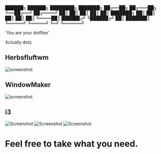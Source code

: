 
 ██████╗   ██████╗  ████████╗ ███████╗ 
 ██╔══██╗ ██╔═══██╗ ╚══██╔══╝ ██╔════╝ 
 ██║  ██║ ██║   ██║    ██║    ███████╗ 
 ██║  ██║ ██║   ██║    ██║    ╚════██║ 
 ██████╔╝ ╚██████╔╝    ██║    ███████║ 
 ╚═════╝   ╚═════╝     ╚═╝    ╚══════╝ 

'You are your dotfiles'

Actually dots.

## Herbsfluftwm

![screenshot](https://i.redd.it/316yf672hgdz.png)

## WindowMaker

![screenshot](https://i.redd.it/bebmw5yzk9bz.png)

## i3

![Screenshot](https://i.imgur.com/ujhrXu4.png)
![Screenshot](https://i.imgur.com/TRMMk7H.png)
![Screenshot](https://i.imgur.com/vr5vtff.png)


# Feel free to take what you need.
